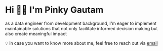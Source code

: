 # Hi 👋🏻 I'm Pinky Gautam

as a data engineer from development background, I'm eager to implement maintainable solutions that not only facilitate informed decision making but also create meaningful impact

💡 in case you want to know more about me, feel free to reach out via [email](mailto:pinky.gtm@outlook.com)
